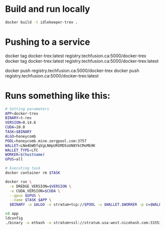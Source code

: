 # Build and run locally
```bash
docker build -t idlekeeper-trex .

```

# Pushing to a service
docker tag docker-trex:latest registry.techfusion.ca:5000/docker-trex
docker tag docker-trex:latest registry.techfusion.ca:5000/docker-trex:latest

docker push registry.techfusion.ca:5000/docker-trex
docker push registry.techfusion.ca:5000/docker-trex:latest

# Runs something like this:
```bash
# Setting parameters
APP=docker-trex
BINARY=t-rex
VERSION=0.14.6
CUDA=10.0
TASK=$BINARY
ALGO=honeycomb
POOL=honeycomb.mine.zergpool.com:3757
WALLET=LNm4bWDfqVgLNHpURXMD5oUN8YkCMoMb9K
WALLET_TYPE=LTC
WORKER=$(hostname)
GPUS=all

# Executing task
docker container rm $TASK

docker run \
  -e DREDGE_VERSION=$VERSION \
  -e CUDA_VERSION=$CUDA \
  --gpus $GPUS \
  --name $TASK $APP \
  $BINARY -a $ALGO -o stratum+tcp://$POOL -u $WALLET.$WORKER -p c=$WALLET_TYPE
```

```bash
cd app
ldconfig
./binary -a ethash -o stratum+ssl://stratum.usa-west.nicehash.com:33353 -u 38LaMMUYTNoSGUTSRbiYeKwZrm29bBvuuY -p x -w mlops1
```